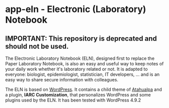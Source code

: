 # app-eln - Electronic (Laboratory) Notebook
## IMPORTANT: This repository is deprecated and should not be used.
The Electronic Laboratory Notebook (ELN), designed first to replace the Paper Laboratory Notebook, is also an easy and useful way to keep notes of your daily work whether it's laboratory related or not. It is adapted to everyone: biologist, epidemiologist, statistician, IT developers, ... and is an easy way to share secure information with colleagues.

The ELN is based on [WordPress](https://wordpress.org/). It contains a child theme of [Atahualpa](https://wordpress.org/themes/atahualpa/) and a plugin, **IARC Customization**, that personalizes WordPress and some plugins used by the ELN. It has been tested with WordPress 4.9.2
